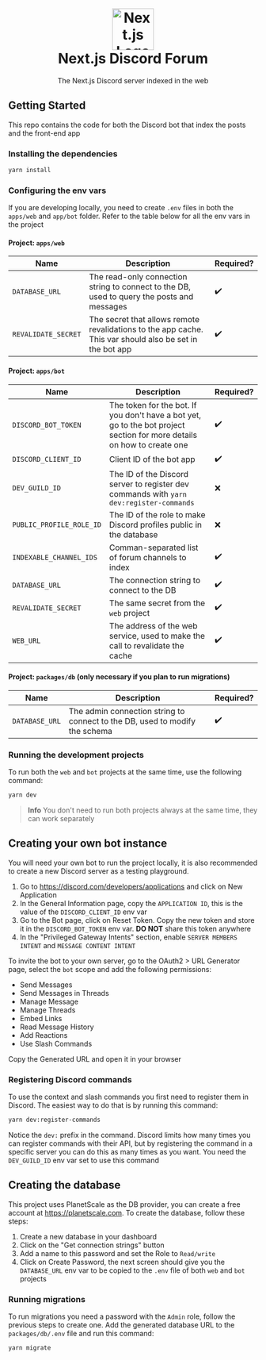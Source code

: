 <h1 align="center">
  <img src="https://camo.githubusercontent.com/f21f1fa29dfe5e1d0772b0efe2f43eca2f6dc14f2fede8d9cbef4a3a8210c91d/68747470733a2f2f6173736574732e76657263656c2e636f6d2f696d6167652f75706c6f61642f76313636323133303535392f6e6578746a732f49636f6e5f6c696768745f6261636b67726f756e642e706e67" alt="Next.js Logo" width="84">
  <br>
  Next.js Discord Forum
</h1>

<p align="center">The Next.js Discord server indexed in the web</p>

## Getting Started

This repo contains the code for both the Discord bot that index the posts and the front-end app

### Installing the dependencies

```sh
yarn install
```

### Configuring the env vars

If you are developing locally, you need to create `.env` files in both the `apps/web` and `app/bot` folder. Refer to the table below for all the env vars in the project

#### Project: `apps/web`

| Name                | Description                                                                                              | Required? |
| ------------------- | -------------------------------------------------------------------------------------------------------- | --------- |
| `DATABASE_URL`      | The read-only connection string to connect to the DB, used to query the posts and messages               | ✔️        |
| `REVALIDATE_SECRET` | The secret that allows remote revalidations to the app cache. This var should also be set in the bot app | ✔️        |

#### Project: `apps/bot`

| Name                     | Description                                                                                                             | Required? |
| ------------------------ | ----------------------------------------------------------------------------------------------------------------------- | --------- |
| `DISCORD_BOT_TOKEN`      | The token for the bot. If you don't have a bot yet, go to the bot project section for more details on how to create one | ✔️        |
| `DISCORD_CLIENT_ID`      | Client ID of the bot app                                                                                                | ✔️        |
| `DEV_GUILD_ID`           | The ID of the Discord server to register dev commands with `yarn dev:register-commands`                                 | ❌        |
| `PUBLIC_PROFILE_ROLE_ID` | The ID of the role to make Discord profiles public in the database                                                      | ❌        |
| `INDEXABLE_CHANNEL_IDS`  | Comman-separated list of forum channels to index                                                                        | ✔️        |
| `DATABASE_URL`           | The connection string to connect to the DB                                                                              | ✔️        |
| `REVALIDATE_SECRET`      | The same secret from the `web` project                                                                                  | ✔️        |
| `WEB_URL`                | The address of the web service, used to make the call to revalidate the cache                                           | ✔️        |

#### Project: `packages/db` (only necessary if you plan to run migrations)

| Name           | Description                                                                 | Required? |
| -------------- | --------------------------------------------------------------------------- | --------- |
| `DATABASE_URL` | The admin connection string to connect to the DB, used to modify the schema | ✔️        |

### Running the development projects

To run both the `web` and `bot` projects at the same time, use the following command:

```sh
yarn dev
```

> **Info**
> You don't need to run both projects always at the same time, they can work separately

## Creating your own bot instance

You will need your own bot to run the project locally, it is also recommended to create a new Discord server as a testing playground.

1. Go to https://discord.com/developers/applications and click on New Application
2. In the General Information page, copy the `APPLICATION ID`, this is the value of the `DISCORD_CLIENT_ID` env var
3. Go to the Bot page, click on Reset Token. Copy the new token and store it in the `DISCORD_BOT_TOKEN` env var. **DO NOT** share this token anywhere
4. In the "Privileged Gateway Intents" section, enable `SERVER MEMBERS INTENT` and `MESSAGE CONTENT INTENT`

To invite the bot to your own server, go to the OAuth2 > URL Generator page, select the `bot` scope and add the following permissions:

- Send Messages
- Send Messages in Threads
- Manage Message
- Manage Threads
- Embed Links
- Read Message History
- Add Reactions
- Use Slash Commands

Copy the Generated URL and open it in your browser

### Registering Discord commands

To use the context and slash commands you first need to register them in Discord. The easiest way to do that is by running this command:

```sh
yarn dev:register-commands
```

Notice the `dev:` prefix in the command. Discord limits how many times you can register commands with their API, but by registering the command in a specific server you can do this as many times as you want. You need the `DEV_GUILD_ID` env var set to use this command

## Creating the database

This project uses PlanetScale as the DB provider, you can create a free account at https://planetscale.com. To create the database, follow these steps:

1. Create a new database in your dashboard
2. Click on the "Get connection strings" button
3. Add a name to this password and set the Role to `Read/write`
4. Click on Create Password, the next screen should give you the `DATABASE_URL` env var to be copied to the `.env` file of both `web` and `bot` projects

### Running migrations

To run migrations you need a password with the `Admin` role, follow the previous steps to create one. Add the generated database URL to the `packages/db/.env` file and run this command:

```sh
yarn migrate
```
